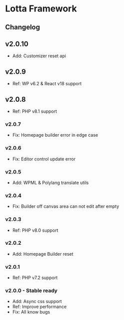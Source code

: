 # Lotta Framework

## Changelog

## v2.0.10

* Add: Customizer reset api

## v2.0.9

* Ref: WP v6.2 & React v18 support

## v2.0.8

* Ref: PHP v8.1 support

### v2.0.7

* Fix: Homepage builder error in edge case

### v2.0.6

* Fix: Editor control update error

### v2.0.5

* Add: WPML & Polylang translate utils

### v2.0.4

* Fix: Builder off canvas area can not edit after empty

### v2.0.3

* Ref: PHP v8.0 support

### v2.0.2

* Add: Homepage Builder reset

### v2.0.1

* Ref: PHP v7.2 support

### v2.0.0 - Stable ready

* Add: Async css support
* Ref: Improve performance
* Fix: All know bugs
